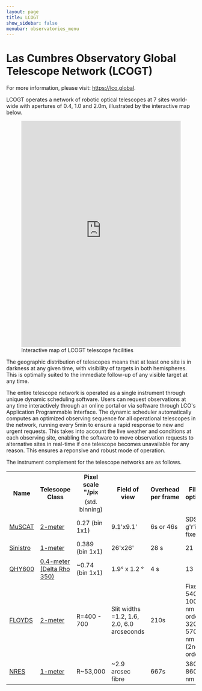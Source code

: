 ```yaml
---
layout: page
title: LCOGT
show_sidebar: false
menubar: observatories_menu
---
```


# Las Cumbres Observatory Global Telescope Network (LCOGT)
For more information, please visit: <a href="https://lco.global">https://lco.global</a>.

LCOGT operates a network of robotic optical telescopes at 7 sites world-wide with apertures of 0.4, 1.0 and 2.0m, 
illustrated by the interactive map below. 

<figure class="image is-16by9">
  <iframe class="has-ratio" src="https://terminator.lco.global/index.html?noident=true&weather=true"
          width="100%" height="600" frameborder="0"
          allowfullscreen>
  </iframe>
    <caption>Interactive map of LCOGT telescope facilities</caption>
</figure>

The geographic distribution of telescopes means that at least one site is in darkness at any given time, 
with visibility of targets in both hemispheres.  This is optimally suited to the immediate follow-up of 
any visible target at any time.  

The entire telescope network is operated as a single instrument through unique dynamic scheduling software. 
Users can request observations at any time interactively through an online portal or via software 
through LCO's Application Programmable Interface.  The dynamic scheduler automatically computes an optimized 
observing sequence for all operational telescopes in the network, running every 5min to ensure a rapid 
response to new and urgent requests.  This takes into account the live weather and conditions at each 
observing site, enabling the software to move observation requests to alternative sites in real-time if 
one telescope becomes unavailable for any reason.  This ensures a reponsive and robust mode of operation. 

The instrument complement for the telescope networks are as follows. 

<table class="table">
<tbody>
<tr align="center">
<th rowspan="2">Name</th>
<th rowspan="2">Telescope Class</th>
<th>Pixel scale "/pix</th>
<th rowspan="2">Field of view</th>
<th rowspan="2">Overhead per frame</th>
<th rowspan="2">Filter options</th>
</tr>
<tr align="center">
<td>(std. binning)</td>
</tr>
<tr>
<td><a href="https://lco.global/observatory/instruments/muscat3">MuSCAT</a></td>
<td><a href="https://lco.global/observatory/telescopes/2m">2-meter</a></td>
<td>0.27 (bin 1x1)</td>
<td>9.1'x9.1'</td>
<td>6s or 46s</td>
<td>SDSS g'r'i'zs fixed</td>
</tr>
<tr>
<td><a href="https://lco.global/observatory/instruments/sinistro">Sinistro</a></td>
<td><a href="https://lco.global/observatory/telescopes/1m/">1-meter</a></td>
<td>0.389 (bin 1x1)</td>
<td>26'x26'</td>
<td>28 s</td>
<td>21</td>
</tr>
<tr></tr>

<tr>
<td><a href="https://lco.global/observatory/instruments/qhy600-delta-rho-350">QHY600</a></td>
<td><a href="https://lco.global/observatory/instruments/qhy600-delta-rho-350">0.4-meter (Delta Rho 350)</a></td>
<td>~0.74 (bin 1x1)</td>
<td>1.9&deg; x 1.2 &deg;</td>
<td>4 s</td>
<td>13</td>
</tr>

<tr>
<td><a href="https://lco.global/observatory/instruments/floyds/">FLOYDS</a></td>
<td><a href="https://lco.global/observatory/telescopes/2m">2-meter</a></td>
<td>R=400 - 700</td>
<td>Slit widths =1.2, 1.6, 2.0, 6.0 arcseconds</td>
<td>210s</td>
<td>Fixed; 540-1000 nm (1st order), 320-570 nm (2nd order)</td>
</tr>

<tr>
<td><a href="https://lco.global/observatory/instruments/nres/nres-performance/">NRES</a></td>
<td><a href="https://lco.global/observatory/telescopes/1m/">1-meter</a></td>
<td>R~53,000</td>
<td>~2.9 arcsec fibre</td>
<td>667s</td>
<td>380-860 nm</td>
</tr>
</tbody>
</table>
  

<script>

    $(".navbar-item.has-dropdown").click(function(e) {
          if ($(".navbar-burger").is(':visible')) {
            $(this).toggleClass("is-active");
          }
      });
      $(".navbar-item > .navbar-link").click(function(e) {
          if ($(".navbar-burger").is(':visible')) {
            e.preventDefault();
          }
      });
      $(window).resize(function(e) {
        if (!$(".navbar-burger").is(':visible') && $(".navbar-item.has-dropdown.is-active").length) {
          $(".navbar-item.has-dropdown.is-active").removeClass('is-active');
        }
      });

    function togglehideshow(elid) {
          var div = document.getElementById(elid);
          if (div.style.display !== 'none') {
              div.style.display = 'none';
          }
          else {
              div.style.display = 'block';
          }
      };
</script>
